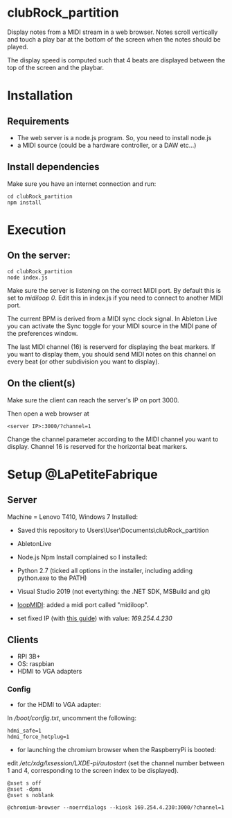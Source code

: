 # clubRock_partition

Display notes from a MIDI stream in a web browser. Notes scroll vertically and touch a play bar at the bottom of the screen when the notes should be played.

The display speed is computed such that 4 beats are displayed between the top of the screen and the playbar.

# Installation

## Requirements

- The web server is a node.js program. So, you need to install node.js
- a MIDI source (could be a hardware controller, or a DAW etc...)

## Install dependencies

Make sure you have an internet connection and run:

```
cd clubRock_partition
npm install
```

# Execution

## On the server:

```
cd clubRock_partition
node index.js
```

Make sure the server is listening on the correct MIDI port. By default this is set to *midiloop 0*. Edit this in index.js if you need to connect to another MIDI port.

The current BPM is derived from a MIDI sync clock signal. In Ableton Live you can activate the Sync toggle for your MIDI source in the MIDI pane of the preferences window.

The last MIDI channel (16) is reserverd for displaying the beat markers. If you want to display them, you should send MIDI notes on this channel on every beat (or other subdivision you want to display).

## On the client(s)

Make sure the client can reach the server's IP on port 3000. 

Then open a web browser at 
```
<server IP>:3000/?channel=1
```
Change the channel parameter according to the MIDI channel you want to display. 
Channel 16 is reserved for the horizontal beat markers.

# Setup @LaPetiteFabrique

## Server 

Machine = Lenovo T410, Windows 7
Installed:
- Saved this repository to Users\User\Documents\clubRock_partition
- AbletonLive
- Node.js
Npm Install complained so I installed:
- Python 2.7 (ticked all options in the installer, including adding python.exe to the PATH)
- Visual Studio 2019 (not evertything: the .NET SDK, MSBuild and git)

- [loopMIDI](https://www.tobias-erichsen.de/software/loopmidi.html): added a midi port called "midiloop".

- set fixed IP (with [this guide](https://kb.netgear.com/27476/How-do-I-set-a-static-IP-address-in-Windows)) with value: *169.254.4.230*


## Clients

- RPI 3B+
- OS: raspbian
- HDMI to VGA adapters

### Config

- for the HDMI to VGA adapter: 

In */boot/config.txt*, uncomment the following:
```
hdmi_safe=1
hdmi_force_hotplug=1
```

- for launching the chromium browser when the RaspberryPi is booted:

edit */etc/xdg/lxsession/LXDE-pi/autostart* (set the channel number between 1 and 4, corresponding to the screen index to be displayed).

```
@xset s off
@xset -dpms
@xset s noblank

@chromium-browser --noerrdialogs --kiosk 169.254.4.230:3000/?channel=1
```
